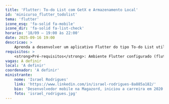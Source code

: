 ```yaml
---
title: 'Flutter: To-do List com GetX e Armazenamento Local'
id: 'minicurso_flutter_todolist'
tema: 'flutter'
icone_esq: 'fa-solid fa-mobile'
icone_dir: 'fa-solid fa-list-check'
horario: '18/09 – 19:00 às 22:00'
date: 2025-09-16 19:00
descricao: >
    Aprenda a desenvolver um aplicativo Flutter do tipo To-do List utilizando o padrão MVC, gerenciamento de estado com GetX e persistência local com SharedPreferences.
requisitos: >
    <strong>Pré-requisitos</strong>: Ambiente Flutter configurado (flutter doctor sem erros críticos).
vagas: A definir
local: 'A definir'
coordenador: 'A definir'
ministrante:
    nome: 'Israel Rodrigues'
    link: 'https://www.linkedin.com/in/israel-rodrigues-8a885a182/'
    bio: 'Desenvolvedor mobile na Magazord, iniciou a carreira em 2020 durante a faculdade com estágio em Flutter. Atualmente atua com desenvolvimento mobile aplicando Flutter em projetos reais.'
    foto: 'israel_rodrigues.jpg'
---
```

